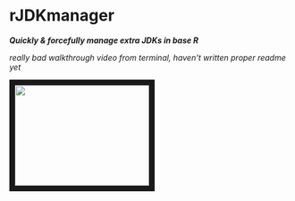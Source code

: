 # rJDKmanager

***Quickly & forcefully manage extra JDKs in base R***

*really bad walkthrough video from terminal, haven't written proper readme yet*

<a href="https://www.youtube.com/embed/65OlQ7i0fPw
" target="_blank"><img src="http://img.youtube.com/vi/YOUTUBE_VIDEO_ID_HERE/0.jpg" 
alt="" width="240" height="180" border="10" /></a>
